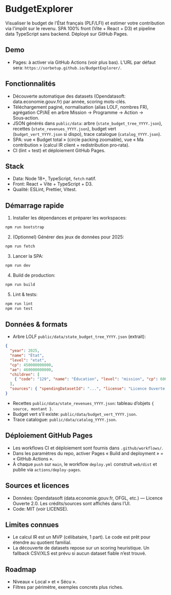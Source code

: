 # BudgetExplorer

Visualiser le budget de l'État français (PLF/LFI) et estimer votre contribution via l'impôt sur le revenu. SPA 100% front (Vite + React + D3) et pipeline data TypeScript sans backend. Déployé sur GitHub Pages.

## Demo

- Pages: à activer via GitHub Actions (voir plus bas). L’URL par défaut sera: `https://sorbetup.github.io/BudgetExplorer/`.

## Fonctionnalités

- Découverte automatique des datasets (Opendatasoft: data.economie.gouv.fr) par année, scoring mots-clés.
- Téléchargement paginé, normalisation (alias LOLF, nombres FR), agrégation CP/AE en arbre Mission → Programme → Action → Sous‑action.
- JSON générés dans `public/data`: arbre (`state_budget_tree_YYYY.json`), recettes (`state_revenues_YYYY.json`), budget vert (`budget_vert_YYYY.json` si dispo), trace catalogue (`catalog_YYYY.json`).
- SPA: vue « Budget total » (circle packing zoomable), vue « Ma contribution » (calcul IR client + redistribution pro‑rata).
- CI (lint + test) et déploiement GitHub Pages.

## Stack

- Data: Node 18+, TypeScript, `fetch` natif.
- Front: React + Vite + TypeScript + D3.
- Qualité: ESLint, Prettier, Vitest.

## Démarrage rapide

1) Installer les dépendances et préparer les workspaces:

```bash
npm run bootstrap
```

2) (Optionnel) Générer des jeux de données pour 2025:

```bash
npm run fetch
```

3) Lancer la SPA:

```bash
npm run dev
```

4) Build de production:

```bash
npm run build
```

5) Lint & tests:

```bash
npm run lint
npm run test
```

## Données & formats

- Arbre LOLF `public/data/state_budget_tree_YYYY.json` (extrait):

```json
{
  "year": 2025,
  "name": "État",
  "level": "etat",
  "cp": 450000000000,
  "ae": 460000000000,
  "children": [
    { "code": "129", "name": "Éducation", "level": "mission", "cp": 60000000000, "children": [] }
  ],
  "sources": { "spendingDatasetId": "...", "license": "Licence Ouverte 2.0" }
}
```

- Recettes `public/data/state_revenues_YYYY.json`: tableau d’objets `{ source, montant }`.
- Budget vert s’il existe: `public/data/budget_vert_YYYY.json`.
- Trace catalogue: `public/data/catalog_YYYY.json`.

## Déploiement GitHub Pages

- Les workflows CI et déploiement sont fournis dans `.github/workflows/`.
- Dans les paramètres du repo, activer Pages « Build and deployment » = « GitHub Actions ».
- À chaque `push` sur `main`, le workflow `deploy.yml` construit `web/dist` et publie via `actions/deploy-pages`.

## Sources et licences

- Données: Opendatasoft (data.economie.gouv.fr, OFGL, etc.) — Licence Ouverte 2.0. Les crédits/sources sont affichés dans l’UI.
- Code: MIT (voir LICENSE).

## Limites connues

- Le calcul IR est un MVP (célibataire, 1 part). Le code est prêt pour étendre au quotient familial.
- La découverte de datasets repose sur un scoring heuristique. Un fallback CSV/XLS est prévu si aucun dataset fiable n’est trouvé.

## Roadmap

- Niveaux « Local » et « Sécu ».
- Filtres par périmètre, exemples concrets plus riches.

